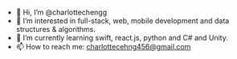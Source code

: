 - 👋 Hi, I’m @charlottechengg
- 👀 I’m interested in full-stack, web, mobile development and data structures & algorithms.
- 🌱 I’m currently learning swift, react.js, python and C# and Unity.
- 📫 How to reach me: charlottecehng456@gmail.com

<!---
charlottechengg/charlottechengg is a ✨ special ✨ repository because its `README.md` (this file) appears on your GitHub profile.
You can click the Preview link to take a look at your changes.
--->
